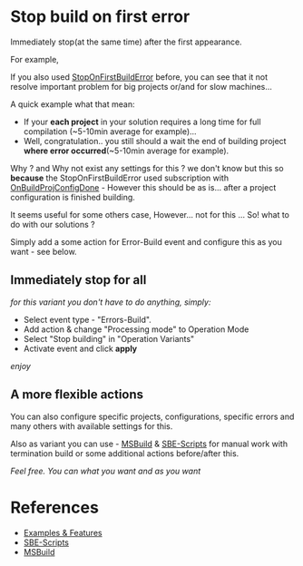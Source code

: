 # Stop build on first error

Immediately stop(at the same time) after the first appearance.

For example,

If you also used [StopOnFirstBuildError](http://visualstudiogallery.msdn.microsoft.com/91aaa139-5d3c-43a7-b39f-369196a84fa5) before, you can see that it not resolve important problem for big projects or/and for slow machines...

A quick example what that mean:

* If your **each project** in your solution requires a long time for full compilation (~5-10min average for example)...
* Well, congratulation.. you still should a wait the end of building project **where error occurred**(~5-10min average for example).

Why ? and Why not exist any settings for this ? we don't know but this so **because** the StopOnFirstBuildError used subscription with [OnBuildProjConfigDone](https://msdn.microsoft.com/en-us/library/envdte._dispbuildevents.onbuildprojconfigdone%28v=vs.120%29.aspx) - However this should be as is... after a project configuration is finished building. 

It seems useful for some others case, However... not for this ...
So! what to do with our solutions ? 

Simply add a some action for Error-Build event and configure this as you want - see below.

## Immediately stop for all

*for this variant you don't have to do anything, simply:*

* Select event type - "Errors-Build". 
* Add action & change "Processing mode" to Operation Mode
* Select "Stop building" in "Operation Variants"
* Activate event and click **apply**


*enjoy*

## A more flexible actions

You can also configure specific projects, configurations, specific errors and many others with available settings for this.

Also as variant you can use - [MSBuild](../Scripts_&_Commands/MSBuild) & [SBE-Scripts](../Scripts_&_Commands/SBE-Scripts) for manual work with termination build or some additional actions before/after this.

*Feel free. You can what you want and as you want*

# References

* [Examples & Features](../Examples)
* [SBE-Scripts](../Scripts_&_Commands/SBE-Scripts)
* [MSBuild](../Scripts_&_Commands/MSBuild)

